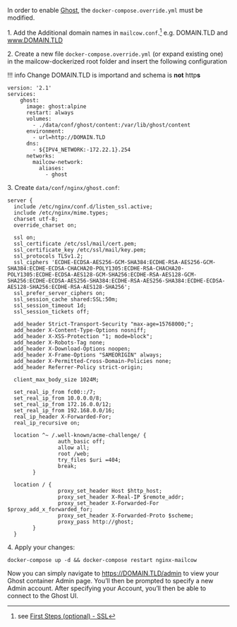 In order to enable [Ghost](https://ghost.org), the `docker-compose.override.yml` must be modified.

1\. Add the Additional domain names in `mailcow.conf`.[^1] e.g. DOMAIN.TLD and www.DOMAIN.TLD

2\. Create a new file `docker-compose.override.yml` (or expand existing one) in the mailcow-dockerized root folder and insert the following configuration

!!! info
   Change DOMAIN.TLD is importand and schema is __not__ http**s**
   
```
version: '2.1'
services:
    ghost:
      image: ghost:alpine
      restart: always
      volumes:
        - ./data/conf/ghost/content:/var/lib/ghost/content
      environment:
        - url=http://DOMAIN.TLD
      dns:
        - ${IPV4_NETWORK:-172.22.1}.254
      networks:
        mailcow-network:
          aliases:
            - ghost
```

3\. Create `data/conf/nginx/ghost.conf`:
```
server {
  include /etc/nginx/conf.d/listen_ssl.active;
  include /etc/nginx/mime.types;
  charset utf-8;
  override_charset on;

  ssl on;
  ssl_certificate /etc/ssl/mail/cert.pem;
  ssl_certificate_key /etc/ssl/mail/key.pem;
  ssl_protocols TLSv1.2;
  ssl_ciphers 'ECDHE-ECDSA-AES256-GCM-SHA384:ECDHE-RSA-AES256-GCM-SHA384:ECDHE-ECDSA-CHACHA20-POLY1305:ECDHE-RSA-CHACHA20-POLY1305:ECDHE-ECDSA-AES128-GCM-SHA256:ECDHE-RSA-AES128-GCM-SHA256:ECDHE-ECDSA-AES256-SHA384:ECDHE-RSA-AES256-SHA384:ECDHE-ECDSA-AES128-SHA256:ECDHE-RSA-AES128-SHA256';
  ssl_prefer_server_ciphers on;
  ssl_session_cache shared:SSL:50m;
  ssl_session_timeout 1d;
  ssl_session_tickets off;

  add_header Strict-Transport-Security "max-age=15768000;";
  add_header X-Content-Type-Options nosniff;
  add_header X-XSS-Protection "1; mode=block";
  add_header X-Robots-Tag none;
  add_header X-Download-Options noopen;
  add_header X-Frame-Options "SAMEORIGIN" always;
  add_header X-Permitted-Cross-Domain-Policies none;
  add_header Referrer-Policy strict-origin;

  client_max_body_size 1024M;

  set_real_ip_from fc00::/7;
  set_real_ip_from 10.0.0.0/8;
  set_real_ip_from 172.16.0.0/12;
  set_real_ip_from 192.168.0.0/16;
  real_ip_header X-Forwarded-For;
  real_ip_recursive on;

  location ^~ /.well-known/acme-challenge/ {
                auth_basic off;
                allow all;
                root /web;
                try_files $uri =404;
                break;
        }

  location / {
                proxy_set_header Host $http_host;
                proxy_set_header X-Real-IP $remote_addr;
                proxy_set_header X-Forwarded-For $proxy_add_x_forwarded_for;
                proxy_set_header X-Forwarded-Proto $scheme;
                proxy_pass http://ghost;
        }
  }

```

4\. Apply your changes:
```
docker-compose up -d && docker-compose restart nginx-mailcow
```

Now you can simply navigate to https://DOMAIN.TLD/admin to view your Ghost container Admin page. You’ll then be prompted to specify a new Admin account. After specifying your Account, you’ll then be able to connect to the Ghost UI.

[^1]: see [First Steps (optional) - SSL](https://mailcow.github.io/mailcow-dockerized-docs/firststeps-ssl/)
